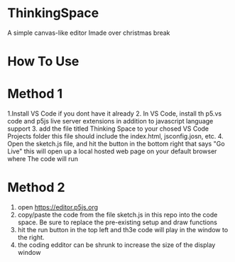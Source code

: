 # ThinkingSpace
A simple canvas-like editor Imade over christmas break

# How To Use

# Method 1
1.Install VS Code if you dont have it already
2. In VS Code, install th p5.vs code and p5js live server extensions in addition to javascript language support
3. add the file titled Thinking Space to your chosed VS Code Projects folder
   this file should include the index.html, jsconfig.josn, etc.
4. Open the sketch.js file, and hit the button in the bottom right that says "Go Live"
   this will open up a local hosted web page on your default browser where The code will run

# Method 2
1. open https://editor.p5js.org
2. copy/paste the code from the file sketch.js in this repo into the code space.
   Be sure to replace the pre-existing setup and draw functions
3. hit the run button in the top left and th3e code will play in the window to the right.
4. the coding edditor can be shrunk to increase the size of the display window
